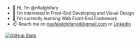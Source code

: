 - 👋 Hi, I’m @nflalghifary
- 👀 I’m interested in Front-End Developing and Visual Design
- 🌱 I’m currently learning Web Front-End Framework
- 📫 Reach me on [naufalalghifaryid@gmail.com](mailto:naufalalghifaryid@gmail.com?subject=[GitHub]%20) or [LinkedIn](https://www.linkedin.com/in/nflalghifary/)

[![GitHub Stats](https://github-readme-stats.vercel.app/api?username=nflalghifary)](https://github.com/nflalghifary/)

<!---
nflalghifary/nflalghifary is a ✨ special ✨ repository because its `README.md` (this file) appears on your GitHub profile.
You can click the Preview link to take a look at your changes.
--->
